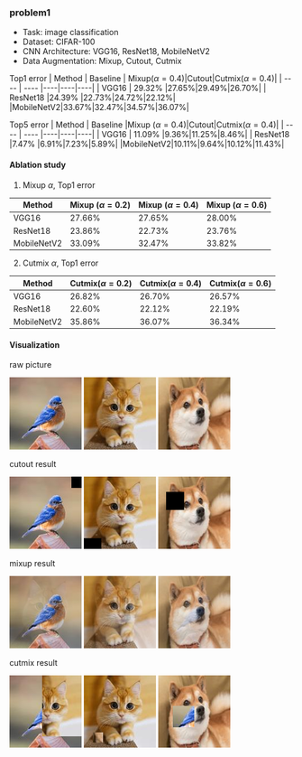 ### problem1
- Task: image classification
- Dataset: CIFAR-100
- CNN Architecture: VGG16, ResNet18, MobileNetV2
- Data Augmentation: Mixup, Cutout, Cutmix

Top1 error
|  Method  | Baseline  | Mixup($\alpha=0.4$)|Cutout|Cutmix($\alpha=0.4$)|
|  ----  | ----  |----|----|----|
| VGG16  | 29.32% |27.65%|29.49%|26.70%|
| ResNet18  |24.39% |22.73%|24.72%|22.12%|
|MobileNetV2|33.67%|32.47%|34.57%|36.07%|

Top5 error
|  Method  | Baseline  |Mixup ($\alpha=0.4$)|Cutout|Cutmix($\alpha=0.4$)|
|  ----  | ----  |----|----|----|
| VGG16  | 11.09% |9.36%|11.25%|8.46%|
| ResNet18  |7.47% |6.91%|7.23%|5.89%|
|MobileNetV2|10.11%|9.64%|10.12%|11.43%|

#### Ablation study

1. Mixup $\alpha$, Top1 error

|  Method  | Mixup ($\alpha=0.2$) |Mixup ($\alpha=0.4$)|Mixup ($\alpha=0.6$)|
|  ----  | ----  |----|----|
| VGG16  | 27.66% |27.65%|28.00%|
| ResNet18  | 23.86%|22.73%|23.76%|
|MobileNetV2|33.09%|32.47%|33.82%|

2. Cutmix $\alpha$, Top1 error

|  Method  | Cutmix($\alpha=0.2$) |Cutmix($\alpha=0.4$)|Cutmix($\alpha=0.6$)|
|  ----  | ----  |----|----|
| VGG16  |26.82%  |26.70%|26.57%|
| ResNet18  |22.60% |22.12%|22.19%|
|MobileNetV2|35.86%|36.07%|36.34%|

#### Visualization
raw picture

![](./problem1/test_pic/bird_re.jpg)
![](./problem1/test_pic/cat_re.jpg)
![](./problem1/test_pic/dog_re.jpg)

cutout result

![](./problem1/visualization/bird_cutout.png)
![](./problem1/visualization/cat_cutout.png)
![](./problem1/visualization/dog_cutout.png)

mixup result

![](./problem1/visualization/bird_mixup_cat.png)
![](./problem1/visualization/cat_mixup_dog.png)
![](./problem1/visualization/dog_mixup_bird.png)

cutmix result

![](./problem1/visualization/bird_cutmix_cat.png)
![](./problem1/visualization/cat_cutmix_dog.png)
![](./problem1/visualization/dog_cutmix_bird.png)

